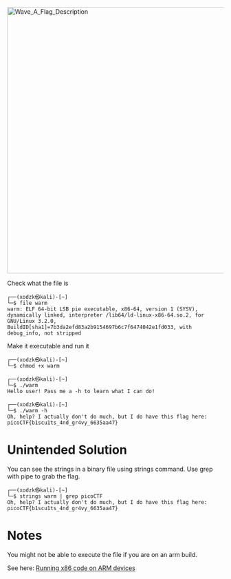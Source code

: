 <img width="619" alt="Wave_A_Flag_Description" src="https://github.com/sahinyurek/picoCTF-writeups/assets/62119201/81d80922-b2a4-445b-8c0d-3a03e4e78259">


Check what the file is

```shell
┌──(xodzk㉿kali)-[~]
└─$ file warm                      
warm: ELF 64-bit LSB pie executable, x86-64, version 1 (SYSV), dynamically linked, interpreter /lib64/ld-linux-x86-64.so.2, for GNU/Linux 3.2.0, BuildID[sha1]=7b3da2efd83a2b9154697b6c7f6474042e1fd033, with debug_info, not stripped
```

Make it executable and run it

```shell
┌──(xodzk㉿kali)-[~]
└─$ chmod +x warm

┌──(xodzk㉿kali)-[~]
└─$ ./warm
Hello user! Pass me a -h to learn what I can do!
                                                                                                                                                                                                                                     
┌──(xodzk㉿kali)-[~]
└─$ ./warm -h
Oh, help? I actually don't do much, but I do have this flag here: picoCTF{b1scu1ts_4nd_gr4vy_6635aa47}
```

# Unintended Solution

You can see the strings in a binary file using strings command. Use grep with pipe to grab the flag.

```shell                                                                                                                                                                                                                                     
┌──(xodzk㉿kali)-[~]
└─$ strings warm | grep picoCTF
Oh, help? I actually don't do much, but I do have this flag here: picoCTF{b1scu1ts_4nd_gr4vy_6635aa47}
```

# Notes
You might not be able to execute the file if you are on an arm build.

See here: [Running x86 code on ARM devices](https://www.kali.org/docs/arm/x86-on-arm/)
